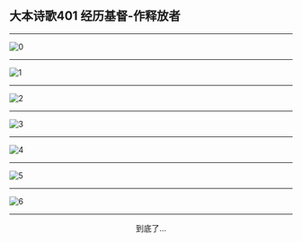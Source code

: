 
## 大本诗歌401 经历基督-作释放者
        
<div id="aplayer0"></div>

---

<img alt="0" data-original="/data/d0401/0.png">

---

<img alt="1" data-original="/data/d0401/1.png">

---

<img alt="2" data-original="/data/d0401/2.png">

---

<img alt="3" data-original="/data/d0401/3.png">

---

<img alt="4" data-original="/data/d0401/4.png">

---

<img alt="5" data-original="/data/d0401/5.png">

---

<img alt="6" data-original="/data/d0401/6.png">

---

<p style="text-align: center">到底了...</p>

<script src="/js/dist-view.js"></script>

<script>
MAIN.id = 'd0401';
        
const ap0 = new APlayer({
    container: document.getElementById('aplayer0'),
    volume: 1,
    loop: 'none',
    preload: 'none',
    audio: [{
        name: '大本诗歌401.mp3',
        artist: '大本诗歌',
        url: 'https://res.wx.qq.com/voice/getvoice?mediaid=MzI0NTk3MDM5M18yMjQ3NDkyNDYy',
        cover: '/favicon'
    }]
});
</script>
